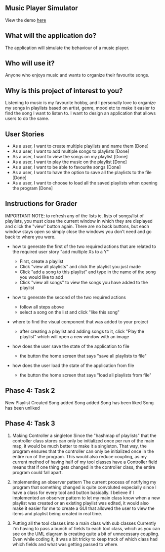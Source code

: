 ## Music Player Simulator
View the demo [here](https://youtu.be/G2-5XmbG0UY)
## What will the application do?
The application will simulate the behaviour of a music player.

## Who will use it?
Anyone who enjoys music and wants to organize their favourite songs.

## Why is this project of interest to you?
Listening to music is my favourite hobby, and I personally love to organize my songs in playlists based on artist, 
genre, mood etc to make it easier to find the song I want to listen to. I want to design an application that allows users to do the same.

## User Stories
- As a user, I want to create multiple playlists and name them [Done]
- As a user, I want to add multiple songs to playlists [Done]
- As a user, I want to view the songs on my playlist [Done]
- As a user, I want to play the music on the playlist [Done]
- As a user, I want to be able to favourite songs [Done]
- As a user, I want to have the option to save all the playlists to the file [Done]
- As a user, I want to choose to load all the saved playlists when opening the program [Done]

## Instructions for Grader
IMPORTANT NOTE: to refresh any of the lists ie. lists of songs/list of playlists, you must close the current
                window in which they are displayed and click the "view" button again. There are no back buttons,
                but each window stays open so simply close the windows you don't need and go back to where you were.

- how to generate the first of the two required actions that are related to the required user story 
  "add multiple Xs to a Y"
  - First, create a playlist
  - Click "view all playlists" and click the playlist you just made
  - Click "add a song to this playlist" and type in the name of the song you would like to add
  - Click "view all songs" to view the songs you have added to the playlist

- how to generate the second of the two required actions
  - follow all steps above
  - select a song on the list and click "like this song"

- where to find the visual component that was added to your project
  - after creating a playlist and adding songs to it, click "Play the playlist" 
    which will open a new window with an image

- how does the user save the state of the application to file
  - the button the home screen that says "save all playlists to file"
  
- how does the user load the state of the application from file
  - the button the home screen that says "load all playlists from file"

## Phase 4: Task 2
New Playlist Created
Song added
Song added
Song has been liked
Song has been unliked

## Phase 4: Task 3
1. Making Controller a singleton
Since the "hashmap of playlists" that the controller class stores can only be initialized once per run
of the main map, it would be much better to make it a singleton. That way, the program ensures that
the controller can only be initialized once in the entire run of the program. This would also reduce coupling,
as my current method of having half of my tool classes have a Controller field means that if one thing gets changed
in the controller class, the entire program could fall apart.

2. Implementing an observer pattern
The current process of notifying my program that something changed is quite convoluted especially since I have a
class for every tool and button basically. I believe if I implemented an observer pattern to let my main class 
know when a new playlist was created or an existing playlist was edited, it would also make it easier for me to 
create a GUI that allowed the user to view the items and playlist being created in real time.

3. Putting all the tool classes into a main class with sub classes
Currently I'm having to pass a bunch of fields to each tool class, which as you can see on the UML diagram is creating
quite a bit of unnecessary coupling. Even while coding it, it was a bit tricky to keep track of which class
had which fields and what was getting passed to where.

